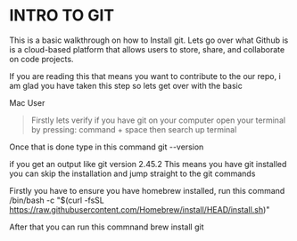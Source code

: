 # INTRO TO GIT

This is a basic walkthrough on how to Install git. Lets go over what Github is is a cloud-based platform that allows users to store, share, and collaborate on code projects.

If you are reading this that means you want to contribute to the our repo, i am glad you have taken this step so lets get over with the basic

Mac User

> Firstly lets verify if you have git on your computer open your terminal by pressing:
command + space then search up terminal 

Once that is done type in this command 
git --version

if you get an output like
git version 2.45.2 
This means you have git installed you can skip the installation and jump straight to the git commands

Firstly you have to ensure you have homebrew installed, run this command
/bin/bash -c "$(curl -fsSL https://raw.githubusercontent.com/Homebrew/install/HEAD/install.sh)"

After that you can run this commnand 
brew install git
